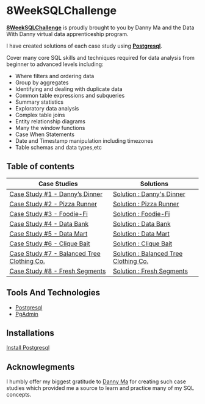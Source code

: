 
# 8WeekSQLChallenge
[**8WeekSQLChallenge**](https://8weeksqlchallenge.com/) is proudly brought to you by Danny Ma and the Data With Danny virtual data apprenticeship program.

I have created solutions of each case study using [**Postgresql**](https://www.postgresqltutorial.com/).

Cover many core SQL skills and techniques required for data analysis from beginner to advanced levels including:

- Where filters and ordering data
- Group by aggregates
- Identifying and dealing with duplicate data
- Common table expressions and subqueries
- Summary statistics
- Exploratory data analysis
- Complex table joins
- Entity relationship diagrams
- Many the window functions
- Case When Statements
- Date and Timestamp manipulation including timezones
- Table schemas and data types,etc




## Table of contents

| Case Studies    | Solutions |
| ------------- | ------------- |
|[Case Study #1 - Danny’s Dinner](https://8weeksqlchallenge.com/case-study-1/)  |[Solution : Danny's Dinner](https://github.com/pragyagupta333/8WeekSQLChallenge/tree/main/01_DannyDinner)  |
|[Case Study #2 - Pizza Runner](https://8weeksqlchallenge.com/case-study-2/)  |[Solution : Pizza Runner](https://github.com/pragyagupta333/8WeekSQLChallenge/tree/main/02_PizzaRunner)  |
|[Case Study #3 - Foodie-Fi](https://8weeksqlchallenge.com/case-study-3/)  |[Solution : Foodie-Fi](https://github.com/pragyagupta333/8WeekSQLChallenge/tree/main/03_FoodieFi)  |
|[Case Study #4 - Data Bank](https://8weeksqlchallenge.com/case-study-4/)  |[Solution : Data Bank](https://github.com/pragyagupta333/8WeekSQLChallenge/tree/main/04_DataBank)  |
|[Case Study #5 - Data Mart](https://8weeksqlchallenge.com/case-study-5/)  |[Solution : Data Mart](https://github.com/pragyagupta333/8WeekSQLChallenge/tree/main/05_DataMart)  |
|[Case Study #6 - Clique Bait](https://8weeksqlchallenge.com/case-study-6/)  |[Solution : Clique Bait](https://github.com/pragyagupta333/8WeekSQLChallenge/tree/main/06_cliquebait)  |
|[Case Study #7 - Balanced Tree Clothing Co.](https://8weeksqlchallenge.com/case-study-7/)  |[Solution : Balanced Tree Clothing Co.](https://github.com/pragyagupta333/8WeekSQLChallenge/tree/main/07_BalancedTree)  |
|[Case Study #8 - Fresh Segments](https://8weeksqlchallenge.com/case-study-8/)  |[Solution : Fresh Segments](https://github.com/pragyagupta333/8WeekSQLChallenge/tree/main/08_FreshSegments)  |

## Tools And Technologies

- [Postgresql](https://www.postgresqltutorial.com/)
- [PgAdmin](https://www.pgadmin.org/)




## Installations

[Install Postgresql ](https://www.postgresql.org/download/)


## Acknowlegments
I humbly offer my biggest gratitude to [Danny Ma](https://www.linkedin.com/in/datawithdanny) for creating such case studies which provided me a source to learn and practice many of my SQL concepts.
 

